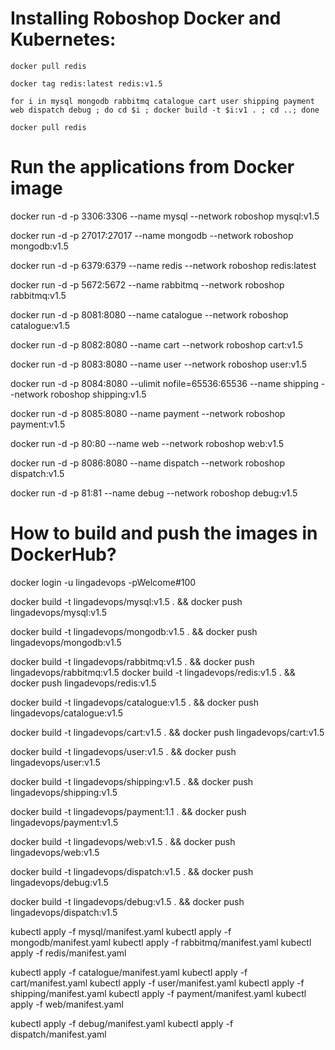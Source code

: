 # Installing Roboshop Docker and Kubernetes:


```
docker pull redis

```

```
docker tag redis:latest redis:v1.5

```

```
for i in mysql mongodb rabbitmq catalogue cart user shipping payment web dispatch debug ; do cd $i ; docker build -t $i:v1 . ; cd ..; done

```

```
docker pull redis

```

# Run the applications from Docker image
docker run -d -p 3306:3306 --name mysql --network roboshop mysql:v1.5

docker run -d -p 27017:27017 --name mongodb --network roboshop mongodb:v1.5

docker run -d -p 6379:6379 --name redis --network roboshop redis:latest

docker run -d -p 5672:5672 --name rabbitmq --network roboshop rabbitmq:v1.5

docker run -d -p 8081:8080 --name catalogue --network roboshop catalogue:v1.5

docker run -d -p 8082:8080 --name cart --network roboshop cart:v1.5

docker run -d -p 8083:8080 --name user --network roboshop user:v1.5

docker run -d -p 8084:8080 --ulimit nofile=65536:65536 --name shipping --network roboshop shipping:v1.5

docker run -d -p 8085:8080 --name payment --network roboshop payment:v1.5

docker run -d -p 80:80 --name web --network roboshop web:v1.5

docker run -d -p 8086:8080 --name dispatch --network roboshop dispatch:v1.5

docker run -d -p 81:81 --name debug --network roboshop debug:v1.5


# How to build and push the images in DockerHub?

docker login -u lingadevops  -pWelcome#100

docker build -t lingadevops/mysql:v1.5 .   && docker push lingadevops/mysql:v1.5

docker build -t lingadevops/mongodb:v1.5 . && docker push lingadevops/mongodb:v1.5



docker build -t lingadevops/rabbitmq:v1.5 . && docker push lingadevops/rabbitmq:v1.5
docker build -t lingadevops/redis:v1.5 . && docker push lingadevops/redis:v1.5

docker build -t lingadevops/catalogue:v1.5 . && docker push lingadevops/catalogue:v1.5


docker build -t lingadevops/cart:v1.5 . && docker push lingadevops/cart:v1.5


docker build -t lingadevops/user:v1.5 . && docker push lingadevops/user:v1.5


docker build -t lingadevops/shipping:v1.5 . && docker push lingadevops/shipping:v1.5


docker build -t lingadevops/payment:1.1 . && docker push lingadevops/payment:v1.5


docker build -t lingadevops/web:v1.5 . && docker push lingadevops/web:v1.5


docker build -t lingadevops/dispatch:v1.5 . && docker push lingadevops/debug:v1.5

docker build -t lingadevops/debug:v1.5 . && docker push lingadevops/dispatch:v1.5





kubectl apply -f mysql/manifest.yaml
kubectl apply -f mongodb/manifest.yaml
kubectl apply -f rabbitmq/manifest.yaml
kubectl apply -f redis/manifest.yaml

kubectl apply -f catalogue/manifest.yaml
kubectl apply -f cart/manifest.yaml
kubectl apply -f user/manifest.yaml
kubectl apply -f shipping/manifest.yaml
kubectl apply -f payment/manifest.yaml
kubectl apply -f web/manifest.yaml

kubectl apply -f debug/manifest.yaml
kubectl apply -f dispatch/manifest.yaml






